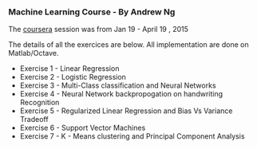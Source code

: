 ### Machine Learning Course - By Andrew Ng 

The [coursera] session was from Jan 19 - April 19 , 2015

The details of all the exercices are below. All implementation are done on Matlab/Octave.

*   Exercise 1 - Linear Regression
*   Exercise 2 - Logistic Regression
*   Exercise 3 - Multi-Class classification and Neural Networks
*   Exercise 4 - Neural Network backpropogation on handwriting Recognition
*   Exercise 5 - Regularized Linear Regression and Bias Vs Variance Tradeoff
*   Exercise 6 - Support Vector Machines
*   Exercise 7 - K - Means clustering and Principal Component Analysis

[coursera]:https://www.coursera.org/course/ml

